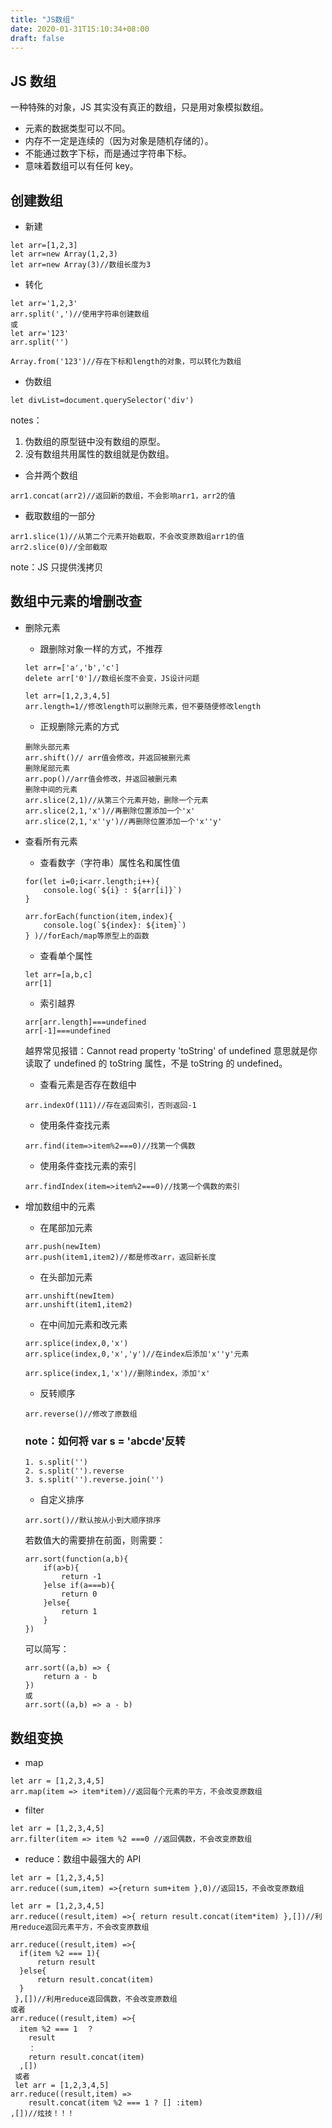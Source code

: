 ```yaml
---
title: "JS数组"
date: 2020-01-31T15:10:34+08:00
draft: false
---
```


## JS 数组

一种特殊的对象，JS 其实没有真正的数组，只是用对象模拟数组。

- 元素的数据类型可以不同。
- 内存不一定是连续的（因为对象是随机存储的）。
- 不能通过数字下标，而是通过字符串下标。
- 意味着数组可以有任何 key。

## 创建数组

- 新建

```
let arr=[1,2,3]
let arr=new Array(1,2,3)
let arr=new Array(3)//数组长度为3
```

- 转化

```
let arr='1,2,3'
arr.split(',')//使用字符串创建数组
或
let arr='123'
arr.split('')

Array.from('123')//存在下标和length的对象，可以转化为数组
```

- 伪数组

```
let divList=document.querySelector('div')
```

notes：

1. 伪数组的原型链中没有数组的原型。
2. 没有数组共用属性的数组就是伪数组。

- 合并两个数组

```
arr1.concat(arr2)//返回新的数组，不会影响arr1，arr2的值
```

- 截取数组的一部分

```
arr1.slice(1)//从第二个元素开始截取，不会改变原数组arr1的值
arr2.slice(0)//全部截取
```

note：JS 只提供浅拷贝

## 数组中元素的增删改查

- 删除元素

  - 跟删除对象一样的方式，不推荐

  ```
  let arr=['a','b','c']
  delete arr['0']//数组长度不会变，JS设计问题
  ```

  ```
  let arr=[1,2,3,4,5]
  arr.length=1//修改length可以删除元素，但不要随便修改length
  ```

  - 正规删除元素的方式

  ```
  删除头部元素
  arr.shift()// arr值会修改，并返回被删元素
  删除尾部元素
  arr.pop()//arr值会修改，并返回被删元素
  删除中间的元素
  arr.slice(2,1)//从第三个元素开始，删除一个元素
  arr.slice(2,1,'x')//再删除位置添加一个'x'
  arr.slice(2,1,'x''y')//再删除位置添加一个'x''y'
  ```

- 查看所有元素
  - 查看数字（字符串）属性名和属性值
  ```
  for(let i=0;i<arr.length;i++){
      console.log(`${i} : ${arr[i]}`)
  }
  ```
  ```
  arr.forEach(function(item,index){
      console.log(`${index}: ${item}`)
  } )//forEach/map等原型上的函数
  ```
  - 查看单个属性
  ```
  let arr=[a,b,c]
  arr[1]
  ```
  - 索引越界
  ```
  arr[arr.length]===undefined
  arr[-1]===undefined
  ```
  越界常见报错：Cannot read property 'toString' of undefined
  意思就是你读取了 undefined 的 toString 属性，不是 toString 的 undefined。
  - 查看元素是否存在数组中
  ```
  arr.indexOf(111)//存在返回索引，否则返回-1
  ```
  - 使用条件查找元素
  ```
  arr.find(item=>item%2===0)//找第一个偶数
  ```
  - 使用条件查找元素的索引
  ```
  arr.findIndex(item=>item%2===0)//找第一个偶数的索引
  ```
- 增加数组中的元素

  - 在尾部加元素

  ```
  arr.push(newItem)
  arr.push(item1,item2)//都是修改arr，返回新长度
  ```

  - 在头部加元素

  ```
  arr.unshift(newItem)
  arr.unshift(item1,item2)
  ```

  - 在中间加元素和改元素

  ```
  arr.splice(index,0,'x')
  arr.splice(index,0,'x','y')//在index后添加'x''y'元素

  arr.splice(index,1,'x')//删除index，添加'x'
  ```

  - 反转顺序

  ```
  arr.reverse()//修改了原数组
  ```

  ### note：如何将 var s = 'abcde'反转

  ```
  1. s.split('')
  2. s.split('').reverse
  3. s.split('').reverse.join('')
  ```

  - 自定义排序

  ```
  arr.sort()//默认按从小到大顺序排序
  ```

  若数值大的需要排在前面，则需要：

  ```
  arr.sort(function(a,b){
      if(a>b){
          return -1
      }else if(a===b){
          return 0
      }else{
          return 1
      }
  })
  ```

  可以简写：

  ```
  arr.sort((a,b) => {
      return a - b
  })
  或
  arr.sort((a,b) => a - b)
  ```

## 数组变换

- map

```
let arr = [1,2,3,4,5]
arr.map(item => item*item)//返回每个元素的平方，不会改变原数组
```

- filter

```
let arr = [1,2,3,4,5]
arr.filter(item => item %2 ===0 //返回偶数，不会改变原数组
```

- reduce：数组中最强大的 API

```
let arr = [1,2,3,4,5]
arr.reduce((sum,item) =>{return sum+item },0)//返回15，不会改变原数组
```

```
let arr = [1,2,3,4,5]
arr.reduce((result,item) =>{ return result.concat(item*item) },[])//利用reduce返回元素平方，不会改变原数组
```

```
arr.reduce((result,item) =>{
  if(item %2 === 1){
      return result
  }else{
      return result.concat(item)
  }
 },[])//利用reduce返回偶数，不会改变原数组
或者
arr.reduce((result,item) =>{
  item %2 === 1  ？
    result
    ：
    return result.concat(item)
  ,[])
 或者
 let arr = [1,2,3,4,5]
arr.reduce((result,item) =>
    result.concat(item %2 === 1 ? [] :item)
,[])//炫技！！！
```
